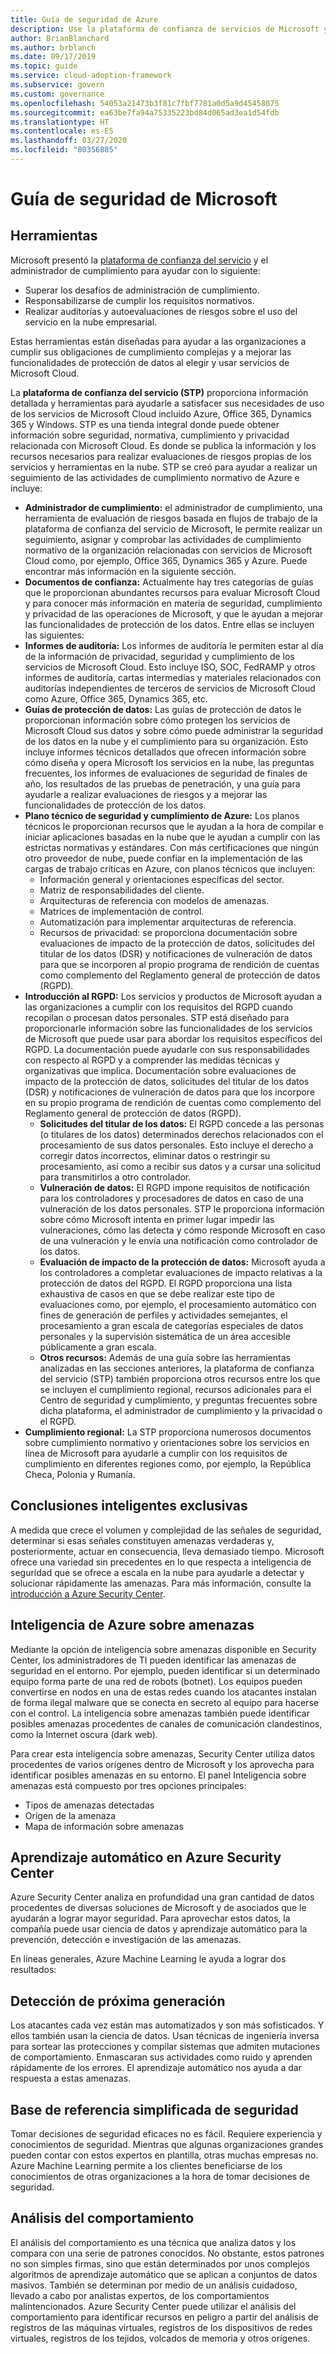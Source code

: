 ```yaml
---
title: Guía de seguridad de Azure
description: Use la plataforma de confianza de servicios de Microsoft y el administrador de cumplimiento para ayudar al cumplimiento de las obligaciones complejas y mejorar la protección de datos.
author: BrianBlanchard
ms.author: brblanch
ms.date: 09/17/2019
ms.topic: guide
ms.service: cloud-adoption-framework
ms.subservice: govern
ms.custom: governance
ms.openlocfilehash: 54053a21473b3f81c7fbf7781a0d5a9d45458075
ms.sourcegitcommit: ea63be7fa94a75335223bd84d065ad3ea1d54fdb
ms.translationtype: HT
ms.contentlocale: es-ES
ms.lasthandoff: 03/27/2020
ms.locfileid: "80356885"
---
```

<!-- cSpell:ignore DPIAs DSRs -->

<!-- markdownlint-disable MD026 -->

# <a name="microsoft-security-guidance"></a>Guía de seguridad de Microsoft

## <a name="tools"></a>Herramientas

Microsoft presentó la [plataforma de confianza del servicio](https://servicetrust.microsoft.com) y el administrador de cumplimiento para ayudar con lo siguiente:

- Superar los desafíos de administración de cumplimiento.
- Responsabilizarse de cumplir los requisitos normativos.
- Realizar auditorías y autoevaluaciones de riesgos sobre el uso del servicio en la nube empresarial.

Estas herramientas están diseñadas para ayudar a las organizaciones a cumplir sus obligaciones de cumplimiento complejas y a mejorar las funcionalidades de protección de datos al elegir y usar servicios de Microsoft Cloud.

La **plataforma de confianza del servicio (STP)** proporciona información detallada y herramientas para ayudarle a satisfacer sus necesidades de uso de los servicios de Microsoft Cloud incluido Azure, Office 365, Dynamics 365 y Windows. STP es una tienda integral donde puede obtener información sobre seguridad, normativa, cumplimiento y privacidad relacionada con Microsoft Cloud. Es donde se publica la información y los recursos necesarios para realizar evaluaciones de riesgos propias de los servicios y herramientas en la nube. STP se creó para ayudar a realizar un seguimiento de las actividades de cumplimiento normativo de Azure e incluye:

- **Administrador de cumplimiento:** el administrador de cumplimiento, una herramienta de evaluación de riesgos basada en flujos de trabajo de la plataforma de confianza del servicio de Microsoft, le permite realizar un seguimiento, asignar y comprobar las actividades de cumplimiento normativo de la organización relacionadas con servicios de Microsoft Cloud como, por ejemplo, Office 365, Dynamics 365 y Azure. Puede encontrar más información en la siguiente sección.
- **Documentos de confianza:** Actualmente hay tres categorías de guías que le proporcionan abundantes recursos para evaluar Microsoft Cloud y para conocer más información en materia de seguridad, cumplimiento y privacidad de las operaciones de Microsoft, y que le ayudan a mejorar las funcionalidades de protección de los datos. Entre ellas se incluyen las siguientes:
- **Informes de auditoría:** Los informes de auditoría le permiten estar al día de la información de privacidad, seguridad y cumplimiento de los servicios de Microsoft Cloud. Esto incluye ISO, SOC, FedRAMP y otros informes de auditoría, cartas intermedias y materiales relacionados con auditorías independientes de terceros de servicios de Microsoft Cloud como Azure, Office 365, Dynamics 365, etc.
- **Guías de protección de datos:** Las guías de protección de datos le proporcionan información sobre cómo protegen los servicios de Microsoft Cloud sus datos y sobre cómo puede administrar la seguridad de los datos en la nube y el cumplimiento para su organización. Esto incluye informes técnicos detallados que ofrecen información sobre cómo diseña y opera Microsoft los servicios en la nube, las preguntas frecuentes, los informes de evaluaciones de seguridad de finales de año, los resultados de las pruebas de penetración, y una guía para ayudarle a realizar evaluaciones de riesgos y a mejorar las funcionalidades de protección de los datos.
- **Plano técnico de seguridad y cumplimiento de Azure:** Los planos técnicos le proporcionan recursos que le ayudan a la hora de compilar e iniciar aplicaciones basadas en la nube que le ayudan a cumplir con las estrictas normativas y estándares. Con más certificaciones que ningún otro proveedor de nube, puede confiar en la implementación de las cargas de trabajo críticas en Azure, con planos técnicos que incluyen:
  - Información general y orientaciones específicas del sector.
  - Matriz de responsabilidades del cliente.
  - Arquitecturas de referencia con modelos de amenazas.
  - Matrices de implementación de control.
  - Automatización para implementar arquitecturas de referencia.
  - Recursos de privacidad: se proporciona documentación sobre evaluaciones de impacto de la protección de datos, solicitudes del titular de los datos (DSR) y notificaciones de vulneración de datos para que se incorporen al propio programa de rendición de cuentas como complemento del Reglamento general de protección de datos (RGPD).
- **Introducción al RGPD:** Los servicios y productos de Microsoft ayudan a las organizaciones a cumplir con los requisitos del RGPD cuando recopilan o procesan datos personales. STP está diseñado para proporcionarle información sobre las funcionalidades de los servicios de Microsoft que puede usar para abordar los requisitos específicos del RGPD. La documentación puede ayudarle con sus responsabilidades con respecto al RGPD y a comprender las medidas técnicas y organizativas que implica. Documentación sobre evaluaciones de impacto de la protección de datos, solicitudes del titular de los datos (DSR) y notificaciones de vulneración de datos para que los incorpore en su propio programa de rendición de cuentas como complemento del Reglamento general de protección de datos (RGPD).
  - **Solicitudes del titular de los datos:** El RGPD concede a las personas (o titulares de los datos) determinados derechos relacionados con el procesamiento de sus datos personales. Esto incluye el derecho a corregir datos incorrectos, eliminar datos o restringir su procesamiento, así como a recibir sus datos y a cursar una solicitud para transmitirlos a otro controlador.
  - **Vulneración de datos:** El RGPD impone requisitos de notificación para los controladores y procesadores de datos en caso de una vulneración de los datos personales. STP le proporciona información sobre cómo Microsoft intenta en primer lugar impedir las vulneraciones, cómo las detecta y cómo responde Microsoft en caso de una vulneración y le envía una notificación como controlador de los datos.
  - **Evaluación de impacto de la protección de datos:** Microsoft ayuda a los controladores a completar evaluaciones de impacto relativas a la protección de datos del RGPD. El RGPD proporciona una lista exhaustiva de casos en que se debe realizar este tipo de evaluaciones como, por ejemplo, el procesamiento automático con fines de generación de perfiles y actividades semejantes, el procesamiento a gran escala de categorías especiales de datos personales y la supervisión sistemática de un área accesible públicamente a gran escala.
  - **Otros recursos:** Además de una guía sobre las herramientas analizadas en las secciones anteriores, la plataforma de confianza del servicio (STP) también proporciona otros recursos entre los que se incluyen el cumplimiento regional, recursos adicionales para el Centro de seguridad y cumplimiento, y preguntas frecuentes sobre dicha plataforma, el administrador de cumplimiento y la privacidad o el RGPD.
- **Cumplimiento regional:** La STP proporciona numerosos documentos sobre cumplimiento normativo y orientaciones sobre los servicios en línea de Microsoft para ayudarle a cumplir con los requisitos de cumplimiento en diferentes regiones como, por ejemplo, la República Checa, Polonia y Rumanía.

## <a name="unique-intelligent-insights"></a>Conclusiones inteligentes exclusivas

A medida que crece el volumen y complejidad de las señales de seguridad, determinar si esas señales constituyen amenazas verdaderas y, posteriormente, actuar en consecuencia, lleva demasiado tiempo. Microsoft ofrece una variedad sin precedentes en lo que respecta a inteligencia de seguridad que se ofrece a escala en la nube para ayudarle a detectar y solucionar rápidamente las amenazas. Para más información, consulte la [introducción a Azure Security Center](https://docs.microsoft.com/azure/security-center/security-center-intro).

## <a name="azure-threat-intelligence"></a>Inteligencia de Azure sobre amenazas

Mediante la opción de inteligencia sobre amenazas disponible en Security Center, los administradores de TI pueden identificar las amenazas de seguridad en el entorno. Por ejemplo, pueden identificar si un determinado equipo forma parte de una red de robots (botnet). Los equipos pueden convertirse en nodos en una de estas redes cuando los atacantes instalan de forma ilegal malware que se conecta en secreto al equipo para hacerse con el control. La inteligencia sobre amenazas también puede identificar posibles amenazas procedentes de canales de comunicación clandestinos, como la Internet oscura (dark web).

Para crear esta inteligencia sobre amenazas, Security Center utiliza datos procedentes de varios orígenes dentro de Microsoft y los aprovecha para identificar posibles amenazas en su entorno. El panel Inteligencia sobre amenazas está compuesto por tres opciones principales:

- Tipos de amenazas detectadas
- Origen de la amenaza
- Mapa de información sobre amenazas

## <a name="machine-learning-in-azure-security-center"></a>Aprendizaje automático en Azure Security Center

Azure Security Center analiza en profundidad una gran cantidad de datos procedentes de diversas soluciones de Microsoft y de asociados que le ayudarán a lograr mayor seguridad. Para aprovechar estos datos, la compañía puede usar ciencia de datos y aprendizaje automático para la prevención, detección e investigación de las amenazas.

En líneas generales, Azure Machine Learning le ayuda a lograr dos resultados:

## <a name="next-generation-detection"></a>Detección de próxima generación

Los atacantes cada vez están mas automatizados y son más sofisticados. Y ellos también usan la ciencia de datos. Usan técnicas de ingeniería inversa para sortear las protecciones y compilar sistemas que admiten mutaciones de comportamiento. Enmascaran sus actividades como ruido y aprenden rápidamente de los errores. El aprendizaje automático nos ayuda a dar respuesta a estas amenazas.

## <a name="simplified-security-baseline"></a>Base de referencia simplificada de seguridad

Tomar decisiones de seguridad eficaces no es fácil. Requiere experiencia y conocimientos de seguridad. Mientras que algunas organizaciones grandes pueden contar con estos expertos en plantilla, otras muchas empresas no. Azure Machine Learning permite a los clientes beneficiarse de los conocimientos de otras organizaciones a la hora de tomar decisiones de seguridad.

## <a name="behavioral-analytics"></a>Análisis del comportamiento

El análisis del comportamiento es una técnica que analiza datos y los compara con una serie de patrones conocidos. No obstante, estos patrones no son simples firmas, sino que están determinados por unos complejos algoritmos de aprendizaje automático que se aplican a conjuntos de datos masivos. También se determinan por medio de un análisis cuidadoso, llevado a cabo por analistas expertos, de los comportamientos malintencionados. Azure Security Center puede utilizar el análisis del comportamiento para identificar recursos en peligro a partir del análisis de registros de las máquinas virtuales, registros de los dispositivos de redes virtuales, registros de los tejidos, volcados de memoria y otros orígenes.
